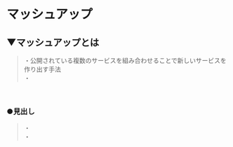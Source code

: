 # マッシュアップ

## ▼マッシュアップとは
>・公開されている複数のサービスを組み合わせることで新しいサービスを作り出す手法<br>
>・<br>
<br>

### ●見出し
>・<br>
>・<br>
<br>
